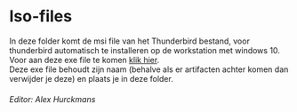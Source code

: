 # Iso-files 
In deze folder komt de msi file van het Thunderbird bestand, voor thunderbird automatisch te installeren op de workstation met windows 10.  
Voor aan deze exe file te komen [klik hier](https://drive.google.com/drive/folders/1ZEeaA9RmvfH9hVByk1eGnF6eBZ28c-87?usp=sharing).  
Deze exe file behoudt zijn naam (behalve als er artifacten achter komen dan verwijder je deze) en plaats je in deze folder.
###### Editor: Alex Hurckmans
